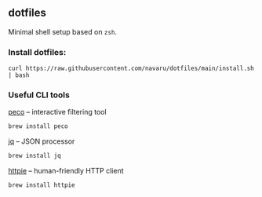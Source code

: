 ## dotfiles

Minimal shell setup based on `zsh`.

### Install dotfiles:

```
curl https://raw.githubusercontent.com/navaru/dotfiles/main/install.sh | bash
```

### Useful CLI tools

[peco](https://github.com/peco/peco) – interactive filtering tool

```sh
brew install peco
```

[jq](https://github.com/stedolan/jq) – JSON processor

```sh
brew install jq
```

[httpie](https://github.com/httpie/httpie) – human-friendly HTTP client

```sh
brew install httpie
```
